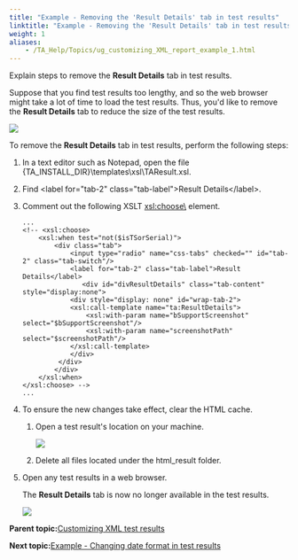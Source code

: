 ```yaml
--- 
title: "Example - Removing the 'Result Details' tab in test results"
linktitle: "Example - Removing the 'Result Details' tab in test results"
weight: 1
aliases: 
    - /TA_Help/Topics/ug_customizing_XML_report_example_1.html
---
```


Explain steps to remove the **Result Details** tab in test results.

Suppose that you find test results too lengthy, and so the web browser might take a lot of time to load the test results. Thus, you'd like to remove the **Result Details** tab to reduce the size of the test results.

![](/images//Images/customization_results_results_detail_tab.png)

To remove the **Result Details** tab in test results, perform the following steps:

1.  In a text editor such as Notepad, open the file \{TA\_INSTALL\_DIR\}\\templates\\xsl\\TAResult.xsl.

2.  Find <label for="tab-2" class="tab-label"\>Result Details</label\>.

3.  Comment out the following XSLT [<xsl:choose\>](http://www.w3schools.com/xml/xsl_choose.asp) element.

    ```
    ...
    <!-- <xsl:choose>
    	<xsl:when test="not($isTSorSerial)">
    	    <div class="tab">
    	        <input type="radio" name="css-tabs" checked="" id="tab-2" class="tab-switch"/>
    	        <label for="tab-2" class="tab-label">Result Details</label>
                   <div id="divResultDetails" class="tab-content" style="display:none">
    		    <div style="display: none" id="wrap-tab-2">
    			<xsl:call-template name="ta:ResultDetails">
    			    <xsl:with-param name="bSupportScreenshot" select="$bSupportScreenshot"/>
    			    <xsl:with-param name="screenshotPath" select="$screenshotPath"/>
    			</xsl:call-template>
    		    </div>
    		 </div>
    	    </div>
    	</xsl:when>
    </xsl:choose> -->
    ...
    ```

4.  To ensure the new changes take effect, clear the HTML cache.

    1.  Open a test result's location on your machine.

        ![](/images//Images/customization_results_results_path_location.png)

    2.  Delete all files located under the html\_result folder.

5.  Open any test results in a web browser.

    The **Result Details** tab is now no longer available in the test results.

    ![](/images//Images/customization_results_results_detail_tab_effect.png)


**Parent topic:**[Customizing XML test results](/TA_Help/Topics/ug_customizing_XML_report.html)

**Next topic:**[Example - Changing date format in test results](/TA_Help/Topics/ug_customizing_XML_report_example_2.html)

